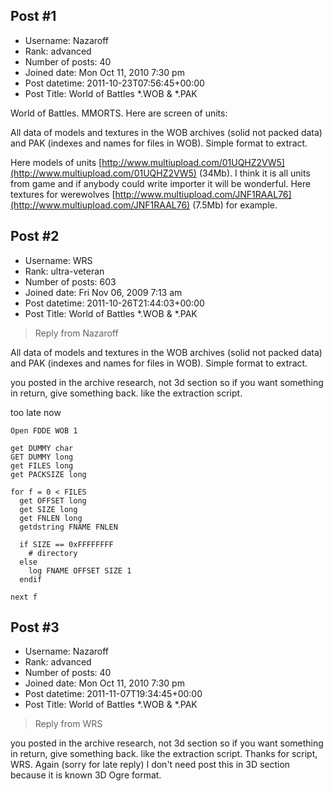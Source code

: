 ## Post #1
- Username: Nazaroff
- Rank: advanced
- Number of posts: 40
- Joined date: Mon Oct 11, 2010 7:30 pm
- Post datetime: 2011-10-23T07:56:45+00:00
- Post Title: World of Battles *.WOB & *.PAK

World of Battles. MMORTS.
Here are screen of units:
   

All data of models and textures in the WOB archives (solid not packed data) and PAK (indexes and names for files in WOB). Simple format to extract.

Here models of units [http://www.multiupload.com/01UQHZ2VW5](http://www.multiupload.com/01UQHZ2VW5) (34Mb). I think it is all units from game and if anybody could write importer it will be wonderful.
Here textures for werewolves [http://www.multiupload.com/JNF1RAAL76](http://www.multiupload.com/JNF1RAAL76) (7.5Mb) for example.
## Post #2
- Username: WRS
- Rank: ultra-veteran
- Number of posts: 603
- Joined date: Fri Nov 06, 2009 7:13 am
- Post datetime: 2011-10-26T21:44:03+00:00
- Post Title: World of Battles *.WOB & *.PAK

> Reply from Nazaroff
>
> 

All data of models and textures in the WOB archives (solid not packed data) and PAK (indexes and names for files in WOB). Simple format to extract.

you posted in the archive research, not 3d section so if you want something in return, give something back. like the extraction script.    

too late now

```
Open FDDE WOB 1

get DUMMY char
GET DUMMY long
get FILES long
get PACKSIZE long

for f = 0 < FILES
  get OFFSET long
  get SIZE long
  get FNLEN long
  getdstring FNAME FNLEN

  if SIZE == 0xFFFFFFFF
    # directory
  else
    log FNAME OFFSET SIZE 1
  endif

next f

```
## Post #3
- Username: Nazaroff
- Rank: advanced
- Number of posts: 40
- Joined date: Mon Oct 11, 2010 7:30 pm
- Post datetime: 2011-11-07T19:34:45+00:00
- Post Title: World of Battles *.WOB & *.PAK

> Reply from WRS
>
> 
you posted in the archive research, not 3d section so if you want something in return, give something back. like the extraction script.
Thanks for script, WRS. Again  (sorry for late reply)
I don't need post this in 3D section because it is known 3D Ogre format.
